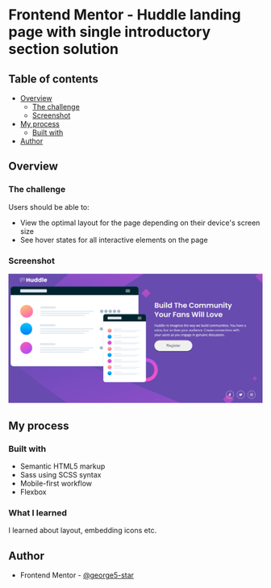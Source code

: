 # Frontend Mentor - Huddle landing page with single introductory section solution

## Table of contents

- [Overview](#overview)
  - [The challenge](#the-challenge)
  - [Screenshot](#screenshot)
- [My process](#my-process)
  - [Built with](#built-with)
- [Author](#author)

## Overview

### The challenge

Users should be able to:

- View the optimal layout for the page depending on their device's screen size
- See hover states for all interactive elements on the page

### Screenshot

![A screenshot of the finished project](./src/images/huddle-screenshot.png)

## My process

### Built with

- Semantic HTML5 markup
- Sass using SCSS syntax
- Mobile-first workflow
- Flexbox

### What I learned

I learned about layout, embedding icons etc.

## Author

- Frontend Mentor - [@george5-star](https://www.frontendmentor.io/profile/@george5-star)
